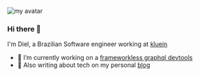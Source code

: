 
<img src="https://dielduarte.github.io/blog/images/avatar.png" alt="my avatar" />
<h3>Hi there 👋</h3>

I'm Diel, a Brazilian Software engineer working at [kluein](https://github.com/kluein)

- 🔭  I’m currently working on a [frameworkless graphql devtools](https://github.com/dielduarte/graphql-devtools)
- 💬  Also writing about tech on my personal [blog](https://dielduarte.github.io/blog)
